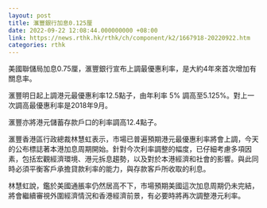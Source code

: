 ```yaml
---
layout: post
title: 滙豐銀行加息0.125厘
date: 2022-09-22 12:08:44.000000000 +08:00
link: https://news.rthk.hk/rthk/ch/component/k2/1667918-20220922.htm
categories: rthk
---
```


美國聯儲局加息0.75厘，滙豐銀行宣布上調最優惠利率，是大約4年來首次增加有關息率。

滙豐明日起上調港元最優惠利率12.5點子，由年利率 5% 調高至5.125%。對上一次調高最優惠利率是2018年9月。

滙豐亦將港元儲蓄存款戶口的利率調高12.4點子。

滙豐香港區行政總裁林慧虹表示，市場已普遍預期港元最優惠利率將會上調，今天的公布標誌著本港加息周期開始。針對今次利率調整的幅度，已仔細考慮多項因素，包括宏觀經濟環境、港元拆息趨勢，以及對於本港經濟和社會的影響。與此同時必須平衡客戶承擔貸款利率的能力，與存款客戶所收取的利息。

林慧虹說，鑑於美國通脹率仍然居高不下，市場預期美國這次加息周期仍未完結，將會繼續審視外圍經濟情況和香港經濟前景，有必要時將再次調整港元利率。
